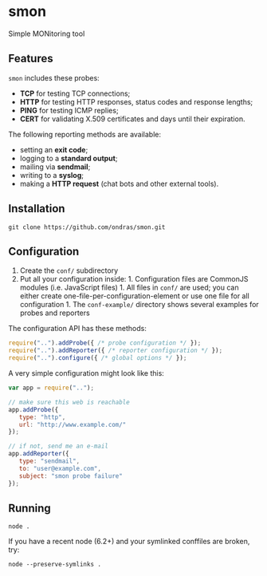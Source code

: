 # smon

Simple MONitoring tool

## Features

`smon` includes these probes:
   - **TCP** for testing TCP connections;
   - **HTTP** for testing HTTP responses, status codes and response lengths;
   - **PING** for testing ICMP replies;
   - **CERT** for validating X.509 certificates and days until their expiration.

The following reporting methods are available:
   - setting an **exit code**;
   - logging to a **standard output**;
   - mailing via **sendmail**;
   - writing to a **syslog**;
   - making a **HTTP request** (chat bots and other external tools).

## Installation

```
git clone https://github.com/ondras/smon.git
```

## Configuration

  1. Create the `conf/` subdirectory
  1. Put all your configuration inside:
    1. Configuration files are CommonJS modules (i.e. JavaScript files)
    1. All files in `conf/` are used; you can either create one-file-per-configuration-element or use one file for all configuration
    1. The `conf-example/` directory shows several examples for probes and reporters

The configuration API has these methods:

```js
require("..").addProbe({ /* probe configuration */ });
require("..").addReporter({ /* reporter configuration */ });
require("..").configure({ /* global options */ });
```

A very simple configuration might look like this:
```js
var app = require("..");

// make sure this web is reachable
app.addProbe({
   type: "http",
   url: "http://www.example.com/"
});

// if not, send me an e-mail
app.addReporter({
   type: "sendmail",
   to: "user@example.com",
   subject: "smon probe failure"
});
```

## Running

```
node .
```

If you have a recent node (6.2+) and your symlinked conffiles are broken, try:

```
node --preserve-symlinks .
```
